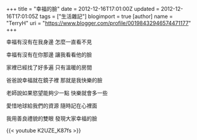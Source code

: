 +++
title = "幸福的臉"
date = 2012-12-16T17:01:00Z
updated = 2012-12-16T17:01:05Z
tags = ["生活雜記"]
blogimport = true 
[author]
	name = "TerryH"
	uri = "https://www.blogger.com/profile/00198432946574471177"
+++

幸福有沒有在我身邊 怎麼一直看不見

幸福有沒有在你那邊 讓我看看他的臉

家裡已經找了好多遍 只有溫暖的房間

爸爸說幸福就在鏡子裡 那就是我快樂的臉

老師說如果慾望能夠少一點 快樂就會多一些

愛惜地球給我們的資源 隨時記在心裡面

我用善良禮貌的雙眼 發現大家幸福的臉

{{< youtube K2UZE_K87fs >}}
